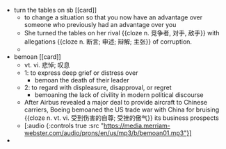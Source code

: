 - turn the tables on sb [[card]]
	- to change a situation so that you now have an advantage over someone who previously had an advantage over you
	- She turned the tables on her rival {{cloze n. 竞争者, 对手, 敌手}} with allegations {{cloze n. 断言; 申述; 辩解; 主张}} of corruption.
	-
- bemoan [[card]]
	- vt. vi. 悲悼; 叹息
	- 1: to express deep grief or distress over
		- bemoan the death of their leader
	- 2: to regard with displeasure, disapproval, or regret
		- bemoaning the lack of civility in modern political discourse
	- After Airbus revealed a major deal to provide aircraft to Chinese carriers, Boeing bemoaned the US trade war with China for bruising {{cloze n. vt. vi. 受到伤害的自尊; 受挫的傲气}} its business prospects
	- [:audio {:controls true :src "https://media.merriam-webster.com/audio/prons/en/us/mp3/b/bemoan01.mp3"}]
-